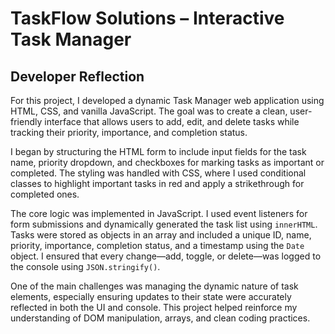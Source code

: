# TaskFlow Solutions – Interactive Task Manager

## Developer Reflection

For this project, I developed a dynamic Task Manager web application using HTML, CSS, and vanilla JavaScript. The goal was to create a clean, user-friendly interface that allows users to add, edit, and delete tasks while tracking their priority, importance, and completion status.

I began by structuring the HTML form to include input fields for the task name, priority dropdown, and checkboxes for marking tasks as important or completed. The styling was handled with CSS, where I used conditional classes to highlight important tasks in red and apply a strikethrough for completed ones.

The core logic was implemented in JavaScript. I used event listeners for form submissions and dynamically generated the task list using `innerHTML`. Tasks were stored as objects in an array and included a unique ID, name, priority, importance, completion status, and a timestamp using the `Date` object. I ensured that every change—add, toggle, or delete—was logged to the console using `JSON.stringify()`.

One of the main challenges was managing the dynamic nature of task elements, especially ensuring updates to their state were accurately reflected in both the UI and console. This project helped reinforce my understanding of DOM manipulation, arrays, and clean coding practices.
